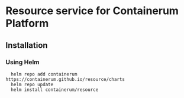 # Resource service for Containerum Platform

## Installation

### Using Helm

```
  helm repo add containerum https://containerum.github.io/resource/charts
  helm repo update
  helm install containerum/resource
```
